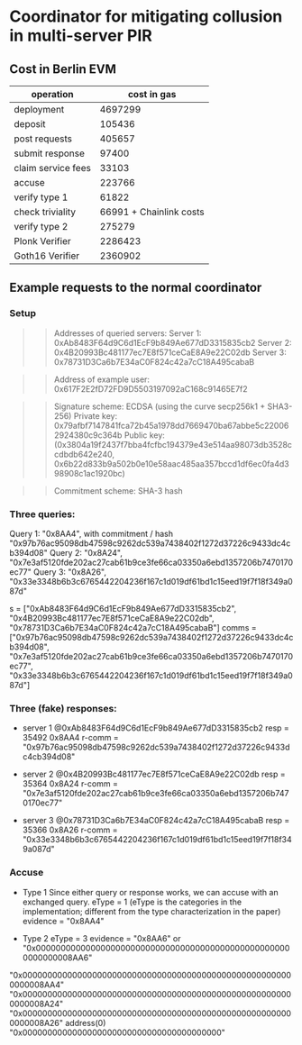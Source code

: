 # Coordinator for mitigating collusion in multi-server PIR

## Cost in Berlin EVM

| operation                         | cost in gas |
| --------------------------------- | ----------- |
| deployment                        | 4697299     |  
| deposit                           | 105436      | Average(116836 99736 99736)
| post requests                     | 405657      | 
| submit response                   | 97400       | Average(114558 83308 94334)
| claim service fees                | 33103       |
| accuse                            | 223766      | Average(240013 225713 205573 224998)
| verify type 1                     | 61822       | 
| check triviality                  | 66991 + Chainlink costs| Sum(25439 41552)
| verify type 2                     | 275279      | Sum(82649 68375 124255)
| Plonk Verifier                    | 2286423     | 1989563 (deploy) + 296860 (execution)
| Goth16 Verifier                   | 2360902     | 2079665 (deploy) + 281237 (execution)


## Example requests to the normal coordinator
### Setup
>> Addresses of queried servers:
Server 1: 0xAb8483F64d9C6d1EcF9b849Ae677dD3315835cb2
Server 2: 0x4B20993Bc481177ec7E8f571ceCaE8A9e22C02db
Server 3: 0x78731D3Ca6b7E34aC0F824c42a7cC18A495cabaB

>> Address of example user: 0x617F2E2fD72FD9D5503197092aC168c91465E7f2

>> Signature scheme: ECDSA (using the curve secp256k1 + SHA3-256)
Private key: 0x79afbf7147841fca72b45a1978dd7669470ba67abbe5c220062924380c9c364b 
Public key: (0x3804a19f2437f7bba4fcfbc194379e43e514aa98073db3528ccdbdb642e240, 0x6b22d833b9a502b0e10e58aac485aa357bccd1df6ec0fa4d398908c1ac1920bc)

>> Commitment scheme: SHA-3 hash

### Three queries:
Query 1: "0x8AA4", with commitment / hash "0x97b76ac95098db47598c9262dc539a7438402f1272d37226c9433dc4cb394d08"
Query 2: "0x8A24", "0x7e3af5120fde202ac27cab61b9ce3fe66ca03350a6ebd1357206b7470170ec77"
Query 3: "0x8A26", "0x33e3348b6b3c6765442204236f167c1d019df61bd1c15eed19f7f18f349a087d"

s = ["0xAb8483F64d9C6d1EcF9b849Ae677dD3315835cb2", "0x4B20993Bc481177ec7E8f571ceCaE8A9e22C02db", "0x78731D3Ca6b7E34aC0F824c42a7cC18A495cabaB"]
comms = ["0x97b76ac95098db47598c9262dc539a7438402f1272d37226c9433dc4cb394d08", "0x7e3af5120fde202ac27cab61b9ce3fe66ca03350a6ebd1357206b7470170ec77", "0x33e3348b6b3c6765442204236f167c1d019df61bd1c15eed19f7f18f349a087d"]


### Three (fake) responses:
 - server 1
@0xAb8483F64d9C6d1EcF9b849Ae677dD3315835cb2
resp = 35492 0x8AA4
r-comm = "0x97b76ac95098db47598c9262dc539a7438402f1272d37226c9433dc4cb394d08"

 - server 2
@0x4B20993Bc481177ec7E8f571ceCaE8A9e22C02db
resp = 35364 0x8A24
r-comm = "0x7e3af5120fde202ac27cab61b9ce3fe66ca03350a6ebd1357206b7470170ec77"

 - server 3
@0x78731D3Ca6b7E34aC0F824c42a7cC18A495cabaB
resp = 35366 0x8A26
r-comm = "0x33e3348b6b3c6765442204236f167c1d019df61bd1c15eed19f7f18f349a087d"
         
### Accuse
- Type 1
Since either query or response works, we can accuse with an exchanged query. 
eType = 1 (eType is the categories in the implementation; different from the type characterization in the paper)
evidence = "0x8AA4"

- Type 2
eType = 3 
evidence = "0x8AA6" or "0x0000000000000000000000000000000000000000000000000000000000008AA6"

"0x0000000000000000000000000000000000000000000000000000000000008AA4"
"0x0000000000000000000000000000000000000000000000000000000000008A24"
"0x0000000000000000000000000000000000000000000000000000000000008A26"
address(0) "0x0000000000000000000000000000000000000000"